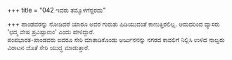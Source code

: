 +++
title = "042 ಇವರು ತಮ್ಮೊಳಗೆನ್ದರದು"

+++
ಪಾಂಡವರನ್ನು ನೋಡಿದರೆ ಯಾರೂ ಅವರ ಗುರುತು ಹಿಡಿಯುವಂತೆ ಕಾಣುತ್ತಿರಲಿಲ್ಲ. ಆದುದರಿಂದ ವ್ಯಾಸರು 'ಛದ್ಮ ವೇಷ ಪ್ರವಿಷ್ಟಾನಾಂ' ಎಂದು ಹೇಳಿದ್ದಾರೆ.   
ಪಂಪಭಾರತ-ಪಾಂಡವರು ಐವರೂ ಸೇರಿ ಮಾತಾಡಿಕೊಂಡು ಅರ್ಜುನನನ್ನು ನಗರದ ಕಾವಲಿಗೆ ನಿಲ್ಲಿಸಿ ಉಳಿದ ನಾಲ್ವರು ವಿರಾಟನ ಜೊತೆ ಸೇರಿ ಯುದ್ಧ ಮಾಡುತ್ತಾರೆ.